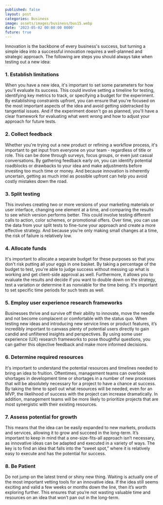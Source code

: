 ```yaml
---
published: false
layout: post
categories: Business
image: assets/images/business/bus15.webp
date: '2023-05-02 00:00:00 0000'
future: true
---
```


Innovation is the backbone of every business's success, but turning a simple idea into a successful innovation requires a well-planned and strategic approach. The following are steps you should always take when testing out a new idea:

### 1.	Establish limitations
When you have a new idea, it's important to set some parameters for how you'll evaluate its success. This could involve setting a timeline for testing, identifying key metrics to track, or specifying a budget for the experiment. By establishing constraints upfront, you can ensure that you're focused on the most important aspects of the idea and avoid getting sidetracked by tangential issues. And if the experiment doesn't go as planned, you'll have a clear framework for evaluating what went wrong and how to adjust your approach for future tests.

### 2.	Collect feedback
Whether you're trying out a new product or refining a workflow process, it's important to get input from everyone on your team - regardless of title or role. This can be done through surveys, focus groups, or even just casual conversations. By gathering feedback early on, you can identify potential roadblocks or drawbacks to your idea and make adjustments before investing too much time or money. And because innovation is inherently uncertain, getting as much intel as possible upfront can help you avoid costly mistakes down the road.

### 3.	Split testing 
This involves creating two or more versions of your marketing materials or user interface, changing one element at a time, and comparing the results to see which version performs better. This could involve testing different calls to action, color schemes, or promotional offers. Over time, you can use the data from your split tests to fine-tune your approach and create a more effective strategy. And because you're only making small changes at a time, the risk of failure is relatively low.

### 4.	Allocate funds
It's important to allocate a separate budget for these purposes so that you don't risk putting all your eggs in one basket. By taking a percentage of the budget to test, you're able to judge success without messing up what is working and get client-side approval as well. Furthermore, it allows you to evaluate the results and decide if you want to double down on the strategy, test a variation or determine it as nonviable for the time being. It's important to set specific time periods for such tests as well.

### 5.	Employ user experience research frameworks
Businesses thrive and survive off their ability to innovate, move the needle and not become complacent or comfortable with the status quo. When testing new ideas and introducing new service lines or product features, it’s incredibly important to canvass plenty of potential users directly to gain candid and unfiltered insights and perspectives. By using some user experience (UX) research frameworks to pose thoughtful questions, you can gather this objective feedback and make more informed decisions.

### 6.	Determine required resources
It's important to understand the potential resources and timelines needed to bring an idea to fruition. Oftentimes, management teams can overlook shortages in development time or shortages in a number of new processes that will be absolutely necessary for a project to have a chance at success. By taking the time to spell out what resources will be needed, even for an MVP, the likelihood of success with the project can increase dramatically. In addition, management teams will be more likely to prioritize projects that are most synergistic with their existing resources.
### 7.	Assess potential for growth
This means that the idea can be easily expanded to new markets, products and services, allowing it to grow and succeed in the long-term. It’s important to keep in mind that a one-size-fits-all approach isn’t necessary, as innovative ideas can be adapted and executed in a variety of ways. The key is to find an idea that falls into the “sweet spot,” where it is relatively easy to execute and has the potential for success.
### 8.	Be Patient
Do not jump on the latest trend or shiny new thing. Waiting is actually one of the most important vetting tools for an innovative idea. If the idea still seems exciting and valid a few weeks or months down the line, then it’s worth exploring further. This ensures that you’re not wasting valuable time and resources on an idea that won’t pan out in the long-term.
